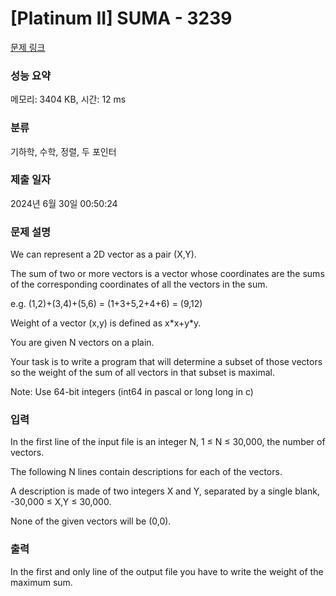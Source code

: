 # [Platinum II] SUMA - 3239 

[문제 링크](https://www.acmicpc.net/problem/3239) 

### 성능 요약

메모리: 3404 KB, 시간: 12 ms

### 분류

기하학, 수학, 정렬, 두 포인터

### 제출 일자

2024년 6월 30일 00:50:24

### 문제 설명

<p>We can represent a 2D vector as a pair (X,Y).</p>

<p>The sum of two or more vectors is a vector whose coordinates are the sums of the corresponding coordinates of all the vectors in the sum.</p>

<p>e.g. (1,2)+(3,4)+(5,6) = (1+3+5,2+4+6) = (9,12)</p>

<p>Weight of a vector (x,y) is defined as x*x+y*y.</p>

<p>You are given N vectors on a plain.</p>

<p>Your task is to write a program that will determine a subset of those vectors so the weight of the sum of all vectors in that subset is maximal.</p>

<p>Note: Use 64-bit integers (int64 in pascal or long long in c) </p>

### 입력 

 <p>In the first line of the input file is an integer N, 1 ≤ N ≤ 30,000, the number of vectors.</p>

<p>The following N lines contain descriptions for each of the vectors.</p>

<p>A description is made of two integers X and Y, separated by a single blank, -30,000 ≤ X,Y ≤ 30,000.</p>

<p>None of the given vectors will be (0,0). </p>

### 출력 

 <p>In the first and only line of the output file you have to write the weight of the maximum sum.</p>

